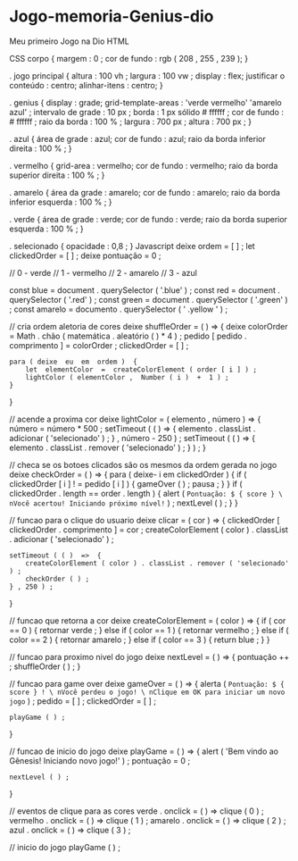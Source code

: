 # Jogo-memoria-Genius-dio
Meu primeiro Jogo na Dio 
HTML
<!DOCTYPE html>
<html lang="en">
<head>
    <meta charset="UTF-8">
    <meta name="viewport" content="width=device-width, initial-scale=1.0">
    <link rel="stylesheet" href="style.css">
    <title>Genesis</title>
</head>
<body>
    <div class="main-game">
        <div class="genius">
            <div class="blue"></div>
            <div class="yellow"></div>
            <div class="red"></div>
            <div class="green"></div>
        </div>
    </div>
    <script type="text/javascript" src="script.js"></script>
</body>
</html>
CSS
corpo {
    margem :  0 ;
    cor de fundo :  rgb ( 208 ,  255 ,  239 );
}

. jogo principal {
    altura :  100 vh ;
    largura :  100 vw ;
    display : flex;
    justificar o conteúdo : centro;
    alinhar-itens : centro;
}

. genius {
    display : grade;
    grid-template-areas :  'verde vermelho'
    'amarelo azul' ;
    intervalo de grade :  10 px ;
    borda :  1 px sólido # ffffff ;
    cor de fundo :  # ffffff ;
    raio da borda :  100 % ;
    largura :  700 px ;
    altura :  700 px ;
}

. azul {
    área de grade : azul;
    cor de fundo : azul;
    raio da borda inferior direita :  100 % ;
}

. vermelho {
    grid-area : vermelho;
    cor de fundo : vermelho;
    raio da borda superior direita :  100 % ;
}

. amarelo {
    área da grade : amarelo;
    cor de fundo : amarelo;
    raio da borda inferior esquerda :  100 % ;
}

. verde {
    área de grade : verde;
    cor de fundo : verde;
    raio da borda superior esquerda :  100 % ;
}

. selecionado {
    opacidade :  0,8 ;
}
Javascript
deixe  ordem  =  [ ] ;
let  clickedOrder  =  [ ] ;
deixe  pontuação  =  0 ;

// 0 - verde
// 1 - vermelho
// 2 - amarelo
// 3 - azul

const  blue  =  document . querySelector ( '.blue' ) ;
const  red  =  document . querySelector ( '.red' ) ;
const  green  =  document . querySelector ( '.green' ) ;
const  amarelo  =  documento . querySelector ( ' .yellow ' ) ;

// cria ordem aletoria de cores
deixe  shuffleOrder  =  ( )  =>  {
    deixe  colorOrder  =  Math . chão ( matemática . aleatório ( )  *  4 ) ;
    pedido [ pedido . comprimento ]  =  colorOrder ;
    clickedOrder  =  [ ] ;

    para ( deixe  eu  em  ordem )  {
        let  elementColor  =  createColorElement ( order [ i ] ) ;
        lightColor ( elementColor ,  Number ( i )  +  1 ) ;
    }
}

// acende a proxima cor
deixe  lightColor  =  ( elemento ,  número )  =>  {
    número  =  número  *  500 ;
    setTimeout ( ( )  =>  {
        elemento . classList . adicionar ( 'selecionado' ) ;
    } ,  número  -  250 ) ;
    setTimeout ( ( )  =>  {
        elemento . classList . remover ( 'selecionado' ) ;
    } ) ;
}

// checa se os botoes clicados são os mesmos da ordem gerada no jogo
deixe  checkOrder  =  ( )  =>  {
    para ( deixe-  i  em  clickedOrder )  {
        if ( clickedOrder [ i ]  ! =  pedido [ i ] )  {
            gameOver ( ) ;
            pausa ;
        }
    }
    if ( clickedOrder . length  ==  order . length )  {
        alert ( `Pontuação: $ { score } \ nVocê acertou! Iniciando próximo nível!` ) ;
        nextLevel ( ) ;
    }
}

// funcao para o clique do usuario
deixe  clicar  =  ( cor )  =>  {
    clickedOrder [ clickedOrder . comprimento ]  =  cor ;
    createColorElement ( color ) . classList . adicionar ( 'selecionado' ) ;

    setTimeout ( ( )  =>  {
        createColorElement ( color ) . classList . remover ( 'selecionado' ) ;
        checkOrder ( ) ;
    } , 250 ) ;
}

// funcao que retorna a cor
deixe  createColorElement  =  ( color )  =>  {
    if ( cor  ==  0 )  {
        retornar  verde ;
    }  else  if ( color  ==  1 )  {
        retornar  vermelho ;
    }  else  if  ( color  ==  2 )  {
        retornar  amarelo ;
    }  else  if  ( color  ==  3 )  {
        return  blue ;
    }
}

// funcao para proximo nivel do jogo
deixe  nextLevel  =  ( )  =>  {
    pontuação ++ ;
    shuffleOrder ( ) ;
}

// funcao para game over
deixe  gameOver  =  ( )  =>  {
    alerta ( `Pontuação: $ { score } ! \ nVocê perdeu o jogo! \ nClique em OK para iniciar um novo jogo` ) ;
    pedido  =  [ ] ;
    clickedOrder  =  [ ] ;

    playGame ( ) ;
}

// funcao de inicio do jogo
deixe  playGame  =  ( )  =>  {
    alert ( 'Bem vindo ao Gênesis! Iniciando novo jogo!' ) ;
    pontuação  =  0 ;

    nextLevel ( ) ;
}

// eventos de clique para as cores
verde . onclick  =  ( )  =>  clique ( 0 ) ;
vermelho . onclick  =  ( )  =>  clique ( 1 ) ;
amarelo . onclick  =  ( )  =>  clique ( 2 ) ;
azul . onclick  =  ( )  =>  clique ( 3 ) ;


// inicio do jogo
playGame ( ) ;

